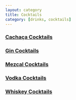 ```yaml
---
layout: category
title: Cocktails
category: [drinks, cocktails]
---
```


<h3><a class="post-link" href="/categories/drinks/cocktails/cachaca_cocktails">Cachaça Cocktails</a></h3>
<h3><a class="post-link" href="/categories/drinks/cocktails/gin_cocktails">Gin Cocktails</a></h3>
<h3><a class="post-link" href="/categories/drinks/cocktails/mezcal_cocktails">Mezcal Cocktails</a></h3>
<h3><a class="post-link" href="/categories/drinks/cocktails/vodka_cocktails">Vodka Cocktails</a></h3>
<h3><a class="post-link" href="/categories/drinks/cocktails/whiskey_cocktails">Whiskey Cocktails</a></h3>
